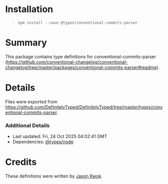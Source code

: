 # Installation
> `npm install --save @types/conventional-commits-parser`

# Summary
This package contains type definitions for conventional-commits-parser (https://github.com/conventional-changelog/conventional-changelog/tree/master/packages/conventional-commits-parser#readme).

# Details
Files were exported from https://github.com/DefinitelyTyped/DefinitelyTyped/tree/master/types/conventional-commits-parser.

### Additional Details
 * Last updated: Fri, 24 Oct 2025 04:02:41 GMT
 * Dependencies: [@types/node](https://npmjs.com/package/@types/node)

# Credits
These definitions were written by [Jason Kwok](https://github.com/JasonHK).
